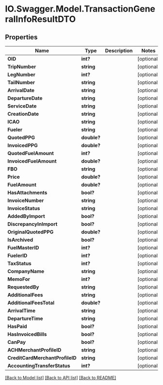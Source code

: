 # IO.Swagger.Model.TransactionGeneralInfoResultDTO
## Properties

Name | Type | Description | Notes
------------ | ------------- | ------------- | -------------
**OID** | **int?** |  | [optional] 
**TripNumber** | **string** |  | [optional] 
**LegNumber** | **int?** |  | [optional] 
**TailNumber** | **string** |  | [optional] 
**ArrivalDate** | **string** |  | [optional] 
**DepartureDate** | **string** |  | [optional] 
**ServiceDate** | **string** |  | [optional] 
**CreationDate** | **string** |  | [optional] 
**ICAO** | **string** |  | [optional] 
**Fueler** | **string** |  | [optional] 
**QuotedPPG** | **double?** |  | [optional] 
**InvoicedPPG** | **double?** |  | [optional] 
**QuotedFuelAmount** | **int?** |  | [optional] 
**InvoicedFuelAmount** | **double?** |  | [optional] 
**FBO** | **string** |  | [optional] 
**Price** | **double?** |  | [optional] 
**FuelAmount** | **double?** |  | [optional] 
**HasAttachments** | **bool?** |  | [optional] 
**InvoiceNumber** | **string** |  | [optional] 
**InvoiceStatus** | **string** |  | [optional] 
**AddedByImport** | **bool?** |  | [optional] 
**DiscrepancyInImport** | **bool?** |  | [optional] 
**OriginalQuotedPPG** | **double?** |  | [optional] 
**IsArchived** | **bool?** |  | [optional] 
**FuelMasterID** | **int?** |  | [optional] 
**FuelerID** | **int?** |  | [optional] 
**TaxStatus** | **int?** |  | [optional] 
**CompanyName** | **string** |  | [optional] 
**MemoFor** | **int?** |  | [optional] 
**RequestedBy** | **string** |  | [optional] 
**AdditionalFees** | **string** |  | [optional] 
**AdditionalFeesTotal** | **double?** |  | [optional] 
**ArrivalTime** | **string** |  | [optional] 
**DepartureTime** | **string** |  | [optional] 
**HasPaid** | **bool?** |  | [optional] 
**HasInvoicedBills** | **bool?** |  | [optional] 
**CanPay** | **bool?** |  | [optional] 
**ACHMerchantProfileID** | **string** |  | [optional] 
**CreditCardMerchantProfileID** | **string** |  | [optional] 
**AccountingTransferStatus** | **int?** |  | [optional] 

[[Back to Model list]](../README.md#documentation-for-models) [[Back to API list]](../README.md#documentation-for-api-endpoints) [[Back to README]](../README.md)

